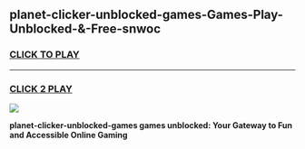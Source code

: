 
## planet-clicker-unblocked-games-Games-Play-Unblocked-&-Free-snwoc
<h3>
<a href="https://premium76.site?title=planet-clicker-unblocked-games&ref=24A">CLICK TO PLAY</a></h3>
<hr>

<h3>
<a href="https://premium76.site?title=planet-clicker-unblocked-games&ref=24A">CLICK 2 PLAY</a>
  
</h3>

<a href="https://premium76.site?title=planet-clicker-unblocked-games&ref=24A"><img src="https://clearcache.store/games.png"></a>


**planet-clicker-unblocked-games games unblocked: Your Gateway to Fun and Accessible Online Gaming**
